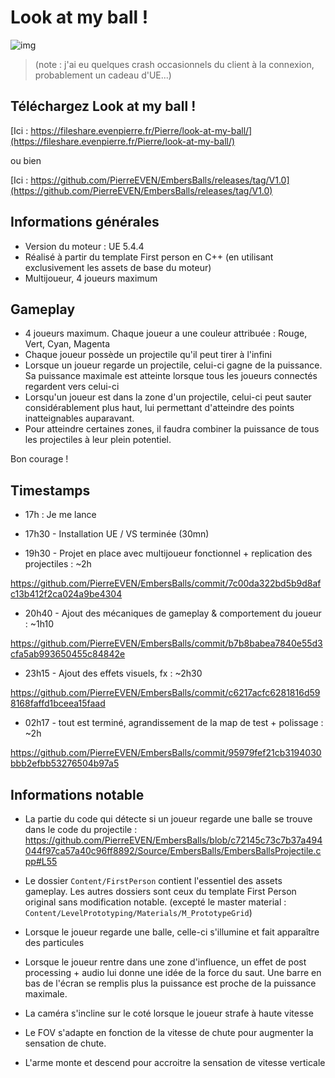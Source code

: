 # Look at my ball !

![img](./picture.png)

> (note : j'ai eu quelques crash occasionnels du client à la connexion, probablement un cadeau d'UE...)

## Téléchargez Look at my ball !

[Ici : https://fileshare.evenpierre.fr/Pierre/look-at-my-ball/](https://fileshare.evenpierre.fr/Pierre/look-at-my-ball/)

ou bien

[Ici : https://github.com/PierreEVEN/EmbersBalls/releases/tag/V1.0](https://github.com/PierreEVEN/EmbersBalls/releases/tag/V1.0)



## Informations générales

- Version du moteur : UE 5.4.4
- Réalisé à partir du template First person en C++ (en utilisant exclusivement les assets de base du moteur)
- Multijoueur, 4 joueurs maximum

## Gameplay

- 4 joueurs maximum. Chaque joueur a une couleur attribuée : Rouge, Vert, Cyan, Magenta
- Chaque joueur possède un projectile qu'il peut tirer à l'infini
- Lorsque un joueur regarde un projectile, celui-ci gagne de la puissance. Sa puissance maximale est atteinte lorsque tous les joueurs connectés regardent vers celui-ci
- Lorsqu'un joueur est dans la zone d'un projectile, celui-ci peut sauter considérablement plus haut, lui permettant d'atteindre des points inatteignables auparavant.
- Pour atteindre certaines zones, il faudra combiner la puissance de tous les projectiles à leur plein potentiel.

Bon courage !

## Timestamps

- 17h : Je me lance

- 17h30 - Installation UE / VS terminée (30mn)

- 19h30 - Projet en place avec multijoueur fonctionnel + replication des projectiles : ~2h

https://github.com/PierreEVEN/EmbersBalls/commit/7c00da322bd5b9d8afc13b412f2ca024a9be4304

- 20h40 - Ajout des mécaniques de gameplay & comportement du joueur : ~1h10 

https://github.com/PierreEVEN/EmbersBalls/commit/b7b8babea7840e55d3cfa5ab993650455c84842e

- 23h15 - Ajout des effets visuels, fx : ~2h30

https://github.com/PierreEVEN/EmbersBalls/commit/c6217acfc6281816d598168faffd1bceea15faad

- 02h17 - tout est terminé, agrandissement de la map de test + polissage : ~2h

https://github.com/PierreEVEN/EmbersBalls/commit/95979fef21cb3194030bbb2efbb53276504b97a5

## Informations notable

- La partie du code qui détecte si un joueur regarde une balle se trouve dans le code du projectile :
https://github.com/PierreEVEN/EmbersBalls/blob/c72145c73c7b37a494044f97ca57a40c96ff8892/Source/EmbersBalls/EmbersBallsProjectile.cpp#L55 

- Le dossier `Content/FirstPerson` contient l'essentiel des assets gameplay. Les autres dossiers sont ceux du template First Person original sans modification notable. (excepté le master material : `Content/LevelPrototyping/Materials/M_PrototypeGrid`)

- Lorsque le joueur regarde une balle, celle-ci s'illumine et fait apparaître des particules

- Lorsque le joueur rentre dans une zone d'influence, un effet de post processing + audio lui donne une idée de la force du saut. Une barre en bas de l'écran se remplis plus la puissance est proche de la puissance maximale.

- La caméra s'incline sur le coté lorsque le joueur strafe à haute vitesse

- Le FOV s'adapte en fonction de la vitesse de chute pour augmenter la sensation de chute.

- L'arme monte et descend pour accroitre la sensation de vitesse verticale